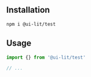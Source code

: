 ## Installation

```sh
npm i @ui-lit/test
```

## Usage

```ts
import {} from '@ui-lit/test'

// ...
```
